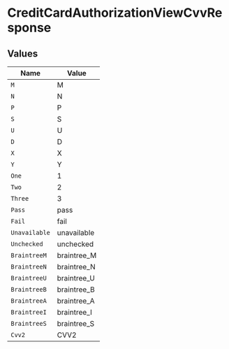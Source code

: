 # CreditCardAuthorizationViewCvvResponse


## Values

| Name          | Value         |
| ------------- | ------------- |
| `M`           | M             |
| `N`           | N             |
| `P`           | P             |
| `S`           | S             |
| `U`           | U             |
| `D`           | D             |
| `X`           | X             |
| `Y`           | Y             |
| `One`         | 1             |
| `Two`         | 2             |
| `Three`       | 3             |
| `Pass`        | pass          |
| `Fail`        | fail          |
| `Unavailable` | unavailable   |
| `Unchecked`   | unchecked     |
| `BraintreeM`  | braintree_M   |
| `BraintreeN`  | braintree_N   |
| `BraintreeU`  | braintree_U   |
| `BraintreeB`  | braintree_B   |
| `BraintreeA`  | braintree_A   |
| `BraintreeI`  | braintree_I   |
| `BraintreeS`  | braintree_S   |
| `Cvv2`        | CVV2          |
